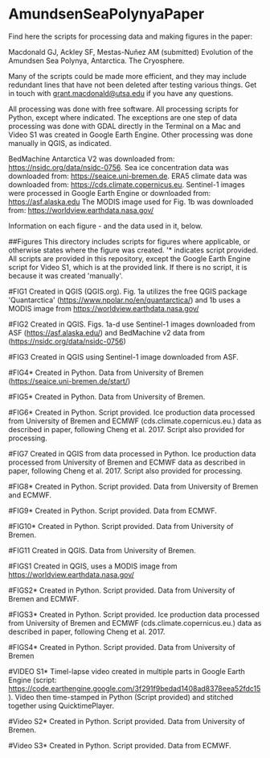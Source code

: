 # AmundsenSeaPolynyaPaper

Find here the scripts for processing data and making figures in the paper:

Macdonald GJ, Ackley SF, Mestas-Nuñez AM (submitted) Evolution of the Amundsen Sea Polynya, Antarctica. The Cryosphere.

Many of the scripts could be made more efficient, and they may include redundant lines that have not been deleted after testing various things.
Get in touch with grant.macdonald@utsa.edu if you have any questions.

All processing was done with free software. All processing scripts for Python, except where indicated. The exceptions are one step of data processing was done
with GDAL directly in the Terminal on a Mac and Video S1 was created in Google Earth Engine. Other processing was done manually in QGIS, as indicated.

BedMachine Antarctica V2 was downloaded from: https://nsidc.org/data/nsidc-0756. 
Sea ice concentration data was downloaded from: https://seaice.uni-bremen.de. 
ERA5 climate data was downloaded from: https://cds.climate.copernicus.eu. 
Sentinel-1 images were processed in Google Earth Engine or downloaded from: https://asf.alaska.edu
The MODIS image used for Fig. 1b was downloaded from: https://worldview.earthdata.nasa.gov/

Information on each figure - and the data used in it, below.

##Figures
This directory includes scripts for figures where applicable, or otherwise states where the figure was created.
'* indicates script provided. All scripts are provided in this repository, except the Google Earth Engine script for Video S1, which is at the provided link.
If there is no script, it is because it was created 'manually'.

#FIG1
Created in QGIS (QGIS.org). Fig. 1a utilizes the free QGIS package 'Quantarctica' (https://www.npolar.no/en/quantarctica/) and 1b uses a MODIS image from https://worldview.earthdata.nasa.gov/

#FIG2
Created in QGIS. Figs. 1a-d use Sentinel-1 images downloaded from ASF (https://asf.alaska.edu/) and BedMachine v2 data from (https://nsidc.org/data/nsidc-0756)

#FIG3
Created in QGIS using Sentinel-1 image downloaded from ASF.

#FIG4*
Created in Python. Data from University of Bremen (https://seaice.uni-bremen.de/start/)

#FIG5*
Created in Python. Data from University of Bremen.

#FIG6*
Created in Python. Script provided. Ice production data processed from University of Bremen and ECMWF (cds.climate.copernicus.eu.) data as described in paper, following Cheng et al. 2017. Script also provided for processing.

#FIG7
Created in QGIS from data processed in Python.  Ice production data processed from University of Bremen and ECMWF data as described in paper, following Cheng et al. 2017. Script also provided for processing.

#FIG8*
Created in Python. Script provided. Data from University of Bremen and ECMWF.

#FIG9*
Created in Python. Script provided. Data from ECMWF.

#FIG10*
Created in Python. Script provided. Data from University of Bremen.

#FIG11
Created in QGIS.  Data from University of Bremen.

#FIGS1
Created in QGIS, uses a MODIS image from https://worldview.earthdata.nasa.gov/

#FIGS2*
Created in Python. Script provided. Data from University of Bremen and ECMWF.

#FIGS3*
Created in Python. Script provided. Ice production data processed from University of Bremen and ECMWF (cds.climate.copernicus.eu.) data as described in paper, following Cheng et al. 2017.

#FIGS4*
Created in Python. Script provided. Data from University of Bremen

#VIDEO S1*
Timel-lapse video created in multiple parts in Google Earth Engine (script: https://code.earthengine.google.com/3f291f9bedad1408ad8378eea52fdc15). 
Video then time-stamped in Python (Script provided) and stitched together using QuicktimePlayer.

#Video S2*
Created in Python. Script provided. Data from University of Bremen.

#Video S3*
Created in Python. Script provided. Data from ECMWF.
